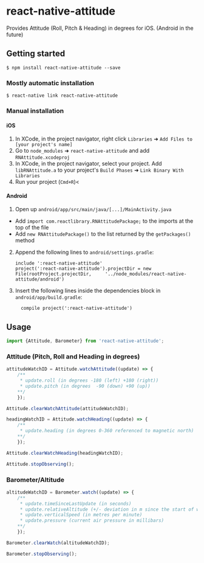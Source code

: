 
# react-native-attitude

Provides Attitude (Roll, Pitch & Heading) in degrees for iOS. (Android in the future)

## Getting started

`$ npm install react-native-attitude --save`

### Mostly automatic installation

`$ react-native link react-native-attitude`

### Manual installation

#### iOS

1. In XCode, in the project navigator, right click `Libraries` ➜ `Add Files to [your project's name]`
2. Go to `node_modules` ➜ `react-native-attitude` and add `RNAttitude.xcodeproj`
3. In XCode, in the project navigator, select your project. Add `libRNAttitude.a` to your project's `Build Phases` ➜ `Link Binary With Libraries`
4. Run your project (`Cmd+R`)<

#### Android

1. Open up `android/app/src/main/java/[...]/MainActivity.java`
  - Add `import com.reactlibrary.RNAttitudePackage;` to the imports at the top of the file
  - Add `new RNAttitudePackage()` to the list returned by the `getPackages()` method
2. Append the following lines to `android/settings.gradle`:
  	```
  	include ':react-native-attitude'
  	project(':react-native-attitude').projectDir = new File(rootProject.projectDir, 	'../node_modules/react-native-attitude/android')
  	```
3. Insert the following lines inside the dependencies block in `android/app/build.gradle`:
  	```
      compile project(':react-native-attitude')
  	```
## Usage
```javascript
import {Attitude, Barometer} from 'react-native-attitude';
```

### Attitude (Pitch, Roll and Heading in degrees)
```js
attitudeWatchID = Attitude.watchAttitude((update) => {
    /**
     * update.roll (in degrees -180 (left) +180 (right))
     * update.pitch (in degrees  -90 (down) +90 (up))
    **/
    });
```
```js
Attitude.clearWatchAttitude(attitudeWatchID);
```
```js
headingWatchID = Attitude.watchHeading((update) => {
    /**
     * update.heading (in degrees 0-360 referenced to magnetic north)
    **/
    });
```
```js
Attitude.clearWatchHeading(headingWatchID);
```
```js
Attitude.stopObserving();
```

### Barometer/Altitude
```js
altitudeWatchID = Barometer.watch((update) => {
    /**
     * update.timeSinceLastUpdate (in seconds)
     * update.relativeAltitude (+/- deviation in m since the start of watch - will be 0 on start)
     * update.verticalSpeed (in metres per minute)
     * update.pressure (current air pressure in millibars)
    **/
    });
```
```js
Barometer.clearWatch(altitudeWatchID);
```
```js
Barometer.stopObserving();
```
